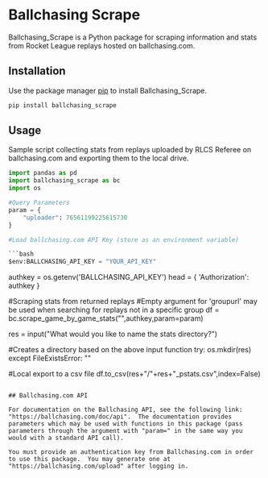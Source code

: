 # Ballchasing Scrape

Ballchasing_Scrape is a Python package for scraping information and stats from Rocket League replays hosted on ballchasing.com.

## Installation

Use the package manager [pip](https://pip.pypa.io/en/stable/) to install Ballchasing_Scrape.

```bash
pip install ballchasing_scrape
```

## Usage
Sample script collecting stats from replays uploaded by RLCS Referee on ballchasing.com and exporting them to the local drive.

```python
import pandas as pd
import ballchasing_scrape as bc
import os

#Query Parameters
param = {
    "uploader": 76561199225615730
}

#Load ballchasing.com API Key (store as an environment variable)

```bash
$env:BALLCHASING_API_KEY = "YOUR_API_KEY"
```

authkey = os.getenv('BALLCHASING_API_KEY')
head = {
    'Authorization':  authkey
    }

#Scraping stats from returned replays
#Empty argument for 'groupurl' may be used when searching for replays not in a specific group
df = bc.scrape_game_by_game_stats("",authkey,param=param)

res = input("What would you like to name the stats directory?")

#Creates a directory based on the above input function
try:
    os.mkdir(res)
except FileExistsError:
    ""

#Local export to a csv file
df.to_csv(res+"/"+res+"_pstats.csv",index=False)

```

## Ballchasing.com API

For documentation on the Ballchasing API, see the following link: "https://ballchasing.com/doc/api".  The documentation provides parameters which may be used with functions in this package (pass parameters through the argument with "param=" in the same way you would with a standard API call).

You must provide an authentication key from Ballchasing.com in order to use this package.  You may generate one at "https://ballchasing.com/upload" after logging in.